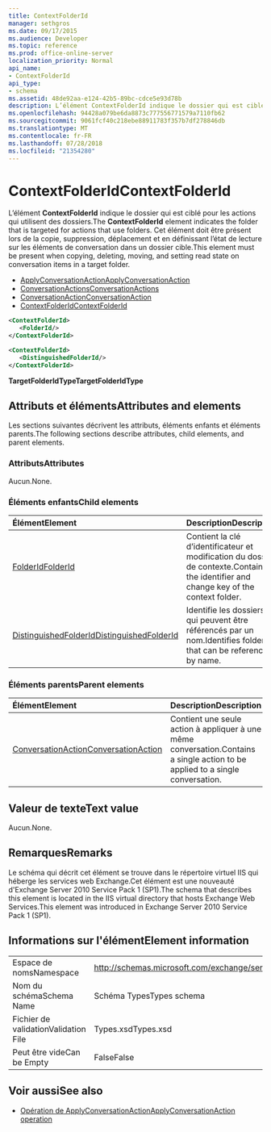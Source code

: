 ```yaml
---
title: ContextFolderId
manager: sethgros
ms.date: 09/17/2015
ms.audience: Developer
ms.topic: reference
ms.prod: office-online-server
localization_priority: Normal
api_name:
- ContextFolderId
api_type:
- schema
ms.assetid: 48de92aa-e124-42b5-89bc-cdce5e93d78b
description: L’élément ContextFolderId indique le dossier qui est ciblé pour les actions qui utilisent des dossiers. Cet élément doit être présent lors de la copie, suppression, déplacement et en définissant l’état de lecture sur les éléments de conversation dans un dossier cible.
ms.openlocfilehash: 94428a079be6da8873c777556771579a7110fb62
ms.sourcegitcommit: 9061fcf40c218ebe88911783f357b7df278846db
ms.translationtype: MT
ms.contentlocale: fr-FR
ms.lasthandoff: 07/28/2018
ms.locfileid: "21354280"
---
```

# <a name="contextfolderid"></a><span data-ttu-id="bc560-104">ContextFolderId</span><span class="sxs-lookup"><span data-stu-id="bc560-104">ContextFolderId</span></span>

<span data-ttu-id="bc560-105">L’élément **ContextFolderId** indique le dossier qui est ciblé pour les actions qui utilisent des dossiers.</span><span class="sxs-lookup"><span data-stu-id="bc560-105">The **ContextFolderId** element indicates the folder that is targeted for actions that use folders.</span></span> <span data-ttu-id="bc560-106">Cet élément doit être présent lors de la copie, suppression, déplacement et en définissant l’état de lecture sur les éléments de conversation dans un dossier cible.</span><span class="sxs-lookup"><span data-stu-id="bc560-106">This element must be present when copying, deleting, moving, and setting read state on conversation items in a target folder.</span></span> 
  
- [<span data-ttu-id="bc560-107">ApplyConversationAction</span><span class="sxs-lookup"><span data-stu-id="bc560-107">ApplyConversationAction</span></span>](applyconversationaction.md) 
- [<span data-ttu-id="bc560-108">ConversationActions</span><span class="sxs-lookup"><span data-stu-id="bc560-108">ConversationActions</span></span>](conversationactions.md)
- [<span data-ttu-id="bc560-109">ConversationAction</span><span class="sxs-lookup"><span data-stu-id="bc560-109">ConversationAction</span></span>](conversationaction.md)
- [<span data-ttu-id="bc560-110">ContextFolderId</span><span class="sxs-lookup"><span data-stu-id="bc560-110">ContextFolderId</span></span>](contextfolderid.md)
  
```XML
<ContextFolderId>
   <FolderId/>
</ContextFolderId>
```

```XML
<ContextFolderId>
   <DistinguishedFolderId/>
</ContextFolderId>
```


<span data-ttu-id="bc560-111">**TargetFolderIdType**</span><span class="sxs-lookup"><span data-stu-id="bc560-111">**TargetFolderIdType**</span></span>

## <a name="attributes-and-elements"></a><span data-ttu-id="bc560-112">Attributs et éléments</span><span class="sxs-lookup"><span data-stu-id="bc560-112">Attributes and elements</span></span>

<span data-ttu-id="bc560-113">Les sections suivantes décrivent les attributs, éléments enfants et éléments parents.</span><span class="sxs-lookup"><span data-stu-id="bc560-113">The following sections describe attributes, child elements, and parent elements.</span></span>
  
### <a name="attributes"></a><span data-ttu-id="bc560-114">Attributs</span><span class="sxs-lookup"><span data-stu-id="bc560-114">Attributes</span></span>

<span data-ttu-id="bc560-115">Aucun.</span><span class="sxs-lookup"><span data-stu-id="bc560-115">None.</span></span>
  
### <a name="child-elements"></a><span data-ttu-id="bc560-116">Éléments enfants</span><span class="sxs-lookup"><span data-stu-id="bc560-116">Child elements</span></span>

|<span data-ttu-id="bc560-117">**Élément**</span><span class="sxs-lookup"><span data-stu-id="bc560-117">**Element**</span></span>|<span data-ttu-id="bc560-118">**Description**</span><span class="sxs-lookup"><span data-stu-id="bc560-118">**Description**</span></span>|
|:-----|:-----|
|[<span data-ttu-id="bc560-119">FolderId</span><span class="sxs-lookup"><span data-stu-id="bc560-119">FolderId</span></span>](folderid.md) <br/> |<span data-ttu-id="bc560-120">Contient la clé d’identificateur et modification du dossier de contexte.</span><span class="sxs-lookup"><span data-stu-id="bc560-120">Contains the identifier and change key of the context folder.</span></span>  <br/> |
|[<span data-ttu-id="bc560-121">DistinguishedFolderId</span><span class="sxs-lookup"><span data-stu-id="bc560-121">DistinguishedFolderId</span></span>](distinguishedfolderid.md) <br/> |<span data-ttu-id="bc560-122">Identifie les dossiers qui peuvent être référencés par un nom.</span><span class="sxs-lookup"><span data-stu-id="bc560-122">Identifies folders that can be referenced by name.</span></span>  <br/> |
   
### <a name="parent-elements"></a><span data-ttu-id="bc560-123">Éléments parents</span><span class="sxs-lookup"><span data-stu-id="bc560-123">Parent elements</span></span>

|<span data-ttu-id="bc560-124">**Élément**</span><span class="sxs-lookup"><span data-stu-id="bc560-124">**Element**</span></span>|<span data-ttu-id="bc560-125">**Description**</span><span class="sxs-lookup"><span data-stu-id="bc560-125">**Description**</span></span>|
|:-----|:-----|
|[<span data-ttu-id="bc560-126">ConversationAction</span><span class="sxs-lookup"><span data-stu-id="bc560-126">ConversationAction</span></span>](conversationaction.md) <br/> |<span data-ttu-id="bc560-127">Contient une seule action à appliquer à une même conversation.</span><span class="sxs-lookup"><span data-stu-id="bc560-127">Contains a single action to be applied to a single conversation.</span></span>  <br/> |
   
## <a name="text-value"></a><span data-ttu-id="bc560-128">Valeur de texte</span><span class="sxs-lookup"><span data-stu-id="bc560-128">Text value</span></span>

<span data-ttu-id="bc560-129">Aucun.</span><span class="sxs-lookup"><span data-stu-id="bc560-129">None.</span></span>
  
## <a name="remarks"></a><span data-ttu-id="bc560-130">Remarques</span><span class="sxs-lookup"><span data-stu-id="bc560-130">Remarks</span></span>

<span data-ttu-id="bc560-131">Le schéma qui décrit cet élément se trouve dans le répertoire virtuel IIS qui héberge les services web Exchange.Cet élément est une nouveauté d'Exchange Server 2010 Service Pack 1 (SP1).</span><span class="sxs-lookup"><span data-stu-id="bc560-131">The schema that describes this element is located in the IIS virtual directory that hosts Exchange Web Services.This element was introduced in Exchange Server 2010 Service Pack 1 (SP1).</span></span>
  
## <a name="element-information"></a><span data-ttu-id="bc560-132">Informations sur l'élément</span><span class="sxs-lookup"><span data-stu-id="bc560-132">Element information</span></span>

|||
|:-----|:-----|
|<span data-ttu-id="bc560-133">Espace de noms</span><span class="sxs-lookup"><span data-stu-id="bc560-133">Namespace</span></span>  <br/> |http://schemas.microsoft.com/exchange/services/2006/types  <br/> |
|<span data-ttu-id="bc560-134">Nom du schéma</span><span class="sxs-lookup"><span data-stu-id="bc560-134">Schema Name</span></span>  <br/> |<span data-ttu-id="bc560-135">Schéma Types</span><span class="sxs-lookup"><span data-stu-id="bc560-135">Types schema</span></span>  <br/> |
|<span data-ttu-id="bc560-136">Fichier de validation</span><span class="sxs-lookup"><span data-stu-id="bc560-136">Validation File</span></span>  <br/> |<span data-ttu-id="bc560-137">Types.xsd</span><span class="sxs-lookup"><span data-stu-id="bc560-137">Types.xsd</span></span>  <br/> |
|<span data-ttu-id="bc560-138">Peut être vide</span><span class="sxs-lookup"><span data-stu-id="bc560-138">Can be Empty</span></span>  <br/> |<span data-ttu-id="bc560-139">False</span><span class="sxs-lookup"><span data-stu-id="bc560-139">False</span></span>  <br/> |
   
## <a name="see-also"></a><span data-ttu-id="bc560-140">Voir aussi</span><span class="sxs-lookup"><span data-stu-id="bc560-140">See also</span></span>

- [<span data-ttu-id="bc560-141">Opération de ApplyConversationAction</span><span class="sxs-lookup"><span data-stu-id="bc560-141">ApplyConversationAction operation</span></span>](applyconversationaction-operation.md)

